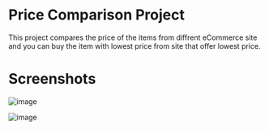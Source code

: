 # Price Comparison Project 

This project compares the price of the items from diffrent eCommerce site and you can buy the item with lowest price from site that offer lowest price.

# Screenshots
![image](https://user-images.githubusercontent.com/58679369/171975093-cb8338ce-f6d8-4bb5-9ec5-7d198980fe3d.png)

![image](https://user-images.githubusercontent.com/58679369/171975217-34e1dd24-56e3-4561-9bbb-a1002747fb0d.png)





